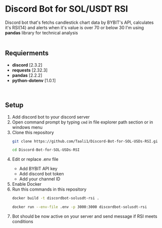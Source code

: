 # Discord Bot for SOL/USDT RSI
Discord bot that's fetchs candlestick chart data by BYBIT's API, calculates it's RSI(14) and alerts when it's value is over 70 or below 30
I'm using <b>pandas</b> library for technical analysis
<br/>
<br/>
## Requierments
<ul>
  <li><b>discord</b> [2.3.2]</li>
  <li><b>requests</b> [2.32.3]</li>
  <li><b>pandas</b> [2.2.2]</li>
  <li><b>python-dotenv</b> [1.0.1]</li>
</ul>
<br/>

## Setup
<ol>
  <li>Add discord bot to your discord server</li>
  <li>Open command prompt by typing <code>cmd</code> in file explorer path section or in windows menu</li>
  <li>Clone this repository</li>
  
  ```bash
  git clone https://github.com/Taali1/Discord-Bot-for-SOL-USDs-RSI.git
  ```
  ```bash
  cd Discord-Bot-for-SOL-USDs-RSI
  ```
  <li>Edit or replace .env file</li>
    <ul>
      <li>Add BYBIT API key</li>
      <li>Add discord bot token</li>
      <li>Add your channel ID</li>
    </ul>
  <li>Enable Docker</li>
  <li>Run this commands in this repository</li>
  
  ```bash
  docker build -t discordbot-solusdt-rsi .
  ```

  ```bash
  docker run --env-file .env -p 3000:3000 discordbot-solusdt-rsi
  ```
  <li>Bot should be now active on your server and send message if RSI meets conditions</li>
</ol>


<br/><br/><br/>
